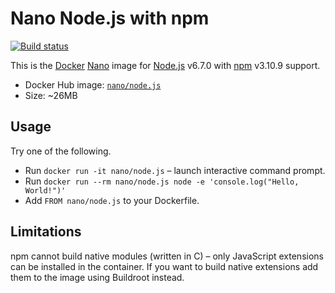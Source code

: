 Nano Node.js with npm
=====================

[![Build status][Build image]][Build]

This is the [Docker](http://docker.com) [Nano](https://github.com/Docker-nano) image for [Node.js](http://nodejs.org)
v6.7.0 with [npm](http://npmjs.org) v3.10.9 support.

* Docker Hub image: [`nano/node.js`](https://registry.hub.docker.com/u/nano/node.js/)
* Size: ~26MB

Usage
-----

Try one of the following.

* Run `docker run -it nano/node.js` – launch interactive command prompt.
* Run `docker run --rm nano/node.js node -e 'console.log("Hello, World!")'`
* Add `FROM nano/node.js` to your Dockerfile.

Limitations
-----------

npm cannot build native modules (written in C) – only JavaScript extensions can be installed in the container. If you
want to build native extensions add them to the image using Buildroot instead.

  [Build]: http://travis-ci.org/Docker-nano/Node.js
  [Build image]: http://img.shields.io/travis/Docker-nano/Node.js.svg "Build status"
